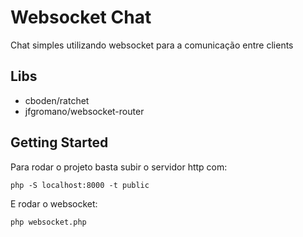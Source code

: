 # Websocket Chat

Chat simples utilizando websocket para a comunicação entre clients

## Libs

* cboden/ratchet
* jfgromano/websocket-router

## Getting Started

Para rodar o projeto basta subir o servidor http com:

```
php -S localhost:8000 -t public
```

E rodar o websocket:

```
php websocket.php
```